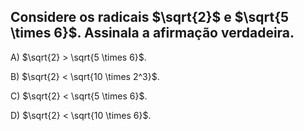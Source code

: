 ## Considere os radicais $\sqrt{2}$ e $\sqrt{5 \times 6}$. Assinala a afirmação verdadeira.

A) $\sqrt{2} > \sqrt{5 \times 6}$.

B) $\sqrt{2} < \sqrt{10 \times 2^3}$.

C) $\sqrt{2} < \sqrt{5 \times 6}$.

D) $\sqrt{2} < \sqrt{10 \times 6}$.
